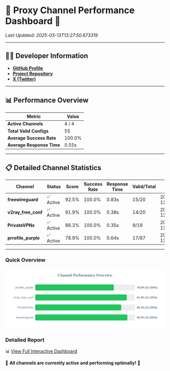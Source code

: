 # 🌟 Proxy Channel Performance Dashboard 🌟

_Last Updated: 2025-03-13T13:27:50.673319_

---

## 👩‍💻 Developer Information

- **[GitHub Profile](https://github.com/4n0nymou3)**  
- **[Project Repository](https://github.com/4n0nymou3/multi-proxy-config-fetcher)**  
- **[X (Twitter)](https://x.com/4n0nymou3)**  

---

## 📊 Performance Overview

| Metric                | Value       |
|-----------------------|-------------|
| **Active Channels**   | 4 / 4       |
| **Total Valid Configs** | 55          |
| **Average Success Rate** | 100.0%      |
| **Average Response Time** | 0.55s       |

---

## 📋 Detailed Channel Statistics

| Channel          | Status     | Score  | Success Rate | Response Time | Valid/Total | Last Success               |
|------------------|------------|--------|--------------|---------------|-------------|----------------------------|
| **freewireguard**  | ✅ Active  | 92.5%  | 100.0% | 0.83s         | 15/20       | 2025-03-13T13:27:50.671104 |
| **v2ray_free_conf**  | ✅ Active  | 91.9%  | 100.0% | 0.38s         | 14/20       | 2025-03-13T13:27:49.429547 |
| **PrivateVPNs**  | ✅ Active  | 86.3%  | 100.0% | 0.35s         | 9/19       | 2025-03-13T13:27:49.811613 |
| **prrofile_purple**  | ✅ Active  | 78.9%  | 100.0% | 0.64s         | 17/87       | 2025-03-13T13:27:48.960834 |

---

### Quick Overview
<div align="center">
  <a href="https://raw.githubusercontent.com/nullluser/NullRepo/refs/heads/main/assets/channel_stats_chart.svg">
    <img src="https://raw.githubusercontent.com/nullluser/NullRepo/refs/heads/main/assets/channel_stats_chart.svg" alt="Source Performance Statistics" width="800">
  </a>
</div>

### Detailed Report
📊 [View Full Interactive Dashboard](https://htmlpreview.github.io/?https://github.com/nullluser/NullRepo/blob/main/assets/performance_report.html)

🎉 **All channels are currently active and performing optimally!** 🎉
